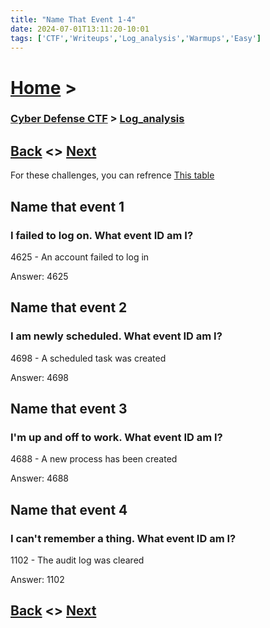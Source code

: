```yaml
---
title: "Name That Event 1-4"
date: 2024-07-01T13:11:20-10:01
tags: ['CTF','Writeups','Log_analysis','Warmups','Easy']
---
```



# [Home](https://jjolley91.github.io/blog/) >

###  [Cyber Defense CTF](https://jjolley91.github.io/blog/level_effect_cyber_defense_ctf_2024/) >  [Log_analysis](https://jjolley91.github.io/blog/level_effect_cyber_defense_ctf_2024/log_analysis/)

## [Back](https://jjolley91.github.io/blog/level_effect_cyber_defense_ctf_2024/log_analysis/)  <> [Next](https://jjolley91.github.io/blog/level_effect_cyber_defense_ctf_2024/log_analysis/whoami)


For these challenges, you can refrence [This table](https://www.ultimatewindowssecurity.com/securitylog/encyclopedia/default.aspx)

## Name that event 1

### I failed to log on. What event ID am I?

4625 - An account failed to log in

Answer: 4625


## Name that event 2

### I am newly scheduled. What event ID am I?

4698 - A scheduled task was created

Answer: 4698


## Name that event 3

### I'm up and off to work. What event ID am I?

4688 - A new process has been created

Answer: 4688


## Name that event 4

### I can't remember a thing. What event ID am I?

1102 - The audit log was cleared

Answer: 1102

## [Back](https://jjolley91.github.io/blog/level_effect_cyber_defense_ctf_2024/log_analysis/)  <> [Next](https://jjolley91.github.io/blog/level_effect_cyber_defense_ctf_2024/log_analysis/whoami)